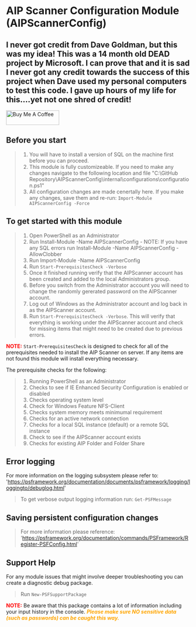 ﻿# AIP Scanner Configuration Module (AIPScannerConfig)
## I never got credit from Dave Goldman, but this was my idea! This was a 14 month old DEAD project by Microsoft. I can prove that and it is sad I never got any credit towards the success of this project when Dave used my personal computers to test this code. I gave up hours of my life for this....yet not one shred of credit! ##

<a href="https://www.buymeacoffee.com/notarealdev" target="_blank"><img src="https://cdn.buymeacoffee.com/buttons/v2/default-blue.png" alt="Buy Me A Coffee" style="height: 40px !important;width: 145px !important;" ></a>

## Before you start

> 1. You will have to install a version of SQL on the machine first before you can proceed.
> 2. This module is fully customizeable. If you need to make any changes navigate to the following location and file "C:\GitHub Repository\AIPScannerConfig\internal\configurations\configuration.ps1"
> 3. All configuration changes are made cenertally here. If you make any changes, save them and re-run: `Import-Module AIPScannerConfig -Force`

## To get started with this module

> 1. Open PowerShell as an Administrator
> 2. Run Install-Module -Name AIPScannerConfig - NOTE: If you have any SQL errors run Install-Module -Name AIPScannerConfig -AllowClobber
> 3. Run Import-Module -Name AIPScannerConfig
> 4. Run `Start-PrerequisitesCheck -Verbose`
> 5. Once it finished running verify that the AIPScanner account has been created and added to the local Administrators group.
> 6. Before you switch from the Administrator account you will need to change the randomly gererated password on the AIPScanner account.
> 7. Log out of Windows as the Administrator account and log back in as the AIPScanner account.
> 8. Run `Start-PrerequisitesCheck -Verbose`. This will verify that everything is working under the AIPScanner account and check for missing items that might need to be created due to previous errors.

<b><span style="color:red"> NOTE:</b></span> `Start-PrerequisitesCheck` is designed to check for all of the prerequisites needed to install the AIP Scanner on server. If any items are not found this module will install everything necessary.

The prerequisite checks for the following:

> 1. Running PowerShell as an Administrator
> 2. Checks to see if IE Enhanced Security Configuration is enabled or disabled
> 3. Checks operating system level
> 4. Check for Windows Feature NFS-Client
> 5. Checks system memory meets minimumal requirement
> 6. Checks for an active network connection
> 7. Checks for a local SQL instance (default) or a remote SQL instance
> 8. Check to see if the AIPScanner account exists
> 9. Checks for existing AIP Folder and Folder Share

## Error logging

For more information on the logging subsystem please refer to: 'https://psframework.org/documentation/documents/psframework/logging/loggingto/debuglog.html'

> To get verbose output logging information run: `Get-PSFMessage`

## Saving persistent configuration changes

> For more information please reference: 'https://psframework.org/documentation/commands/PSFramework/Register-PSFConfig.html'

## Support Help

For any module issues that might involve deeper troubleshooting you can create a diagnostic debug package.
> Run `New-PSFSupportPackage`

<b><span style="color:red">NOTE:</b></span> Be aware that this package contains a lot of information including your input history in the console.
<b><i><span style="color:orange">Please make sure NO sensitive data (such as passwords) can be caught this way.</b></i></span>
